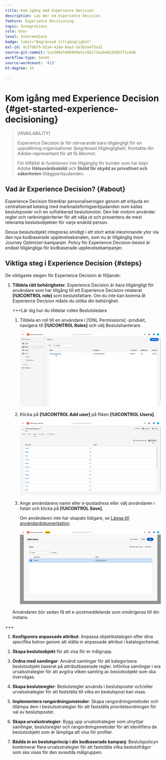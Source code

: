 ```yaml
---
title: Kom igång med Experience Decision
description: Läs mer om Experience Decision
feature: Experience Decisioning
topic: Integrations
role: User
level: Intermediate
badge: label="Begränsad tillgänglighet"
exl-id: 4c57dbf9-b2a4-42da-8aa3-5a1b3a475a32
source-git-commit: 5ce388e5d86950e5cc6b173aab48225825f1c648
workflow-type: tm+mt
source-wordcount: '413'
ht-degree: 1%

---
```


# Kom igång med Experience Decision {#get-started-experience-decisioning}

>[!AVAILABILITY]
>
>Experience Decision är för närvarande bara tillgängligt för en uppsättning organisationer (begränsad tillgänglighet). Kontakta din Adobe-representant för att få åtkomst.
>
>För tillfället är funktionen inte tillgänglig för kunder som har köpt Adobe **Hälsovårdssköld** och **Sköld för skydd av privatlivet och säkerheten** tilläggserbjudanden.

## Vad är Experience Decision? {#about}

Experience Decision förenklar personaliseringen genom att erbjuda en centraliserad katalog med marknadsföringserbjudanden som kallas beslutsposter och en sofistikerad beslutsmotor. Den här motorn använder regler och rankningskriterier för att välja ut och presentera de mest relevanta beslutsobjekten för varje enskild person.

Dessa beslutsobjekt integreras smidigt i ett stort antal inkommande ytor via den nya kodbaserade upplevelsekanalen, som nu är tillgänglig inom Journey Optimizer-kampanjer. Policy för Experience Decision-beslut är endast tillgängliga för kodbaserade upplevelsekampanjer.

## Viktiga steg i Experience Decision {#steps}

De viktigaste stegen för Experience Decision är följande:

1. **Tilldela rätt behörigheter**. Experience Decision är bara tillgängligt för användare som har tillgång till ett Experience Decision-relaterat **[!UICONTROL role]** som beslutsfattare. Om du inte kan komma åt Experience Decision måste du utöka din behörighet.

   +++Lär dig hur du tilldelar rollen Beslutsledare

   1. Tilldela en roll till en användare i [!DNL Permissions] -produkt, navigera till **[!UICONTROL Roles]** och välj Beslutshanterare.

      ![](assets/decision_permission_1.png)

   1. Klicka på **[!UICONTROL Add user]** på fliken **[!UICONTROL Users]**.

      ![](assets/decision_permission_2.png)

   1. Ange användarens namn eller e-postadress eller välj användaren i listan och klicka på **[!UICONTROL Save]**.

      Om användaren inte har skapats tidigare, se [Lägga till användardokumentation](https://experienceleague.adobe.com/en/docs/experience-platform/access-control/ui/users).

      ![](assets/decision_permission_3.png)

   Användaren bör sedan få ett e-postmeddelande som omdirigeras till din instans.

+++

1. **Konfigurera anpassade attribut**: Anpassa objektkatalogen efter dina specifika behov genom att ställa in anpassade attribut i katalogschemat.

1. **Skapa beslutsobjekt** för att visa för er målgrupp.

1. **Ordna med samlingar**: Använd samlingar för att kategorisera beslutsobjekt baserat på attributbaserade regler. Införliva samlingar i era urvalsstrategier för att avgöra vilken samling av beslutsobjekt som ska övervägas.

1. **Skapa beslutsregler**: Beslutsregler används i beslutsposter och/eller urvalsstrategier för att fastställa till vilka en beslutspost kan visas.

1. **Implementera rangordningsmetoder**: Skapa rangordningsmetoder och tillämpa dem i beslutsstrategier för att fastställa prioritetsordningen för val av beslutsposter.

1. **Skapa urvalsstrategier**: Bygg upp urvalsstrategier som utnyttjar samlingar, beslutsregler och rangordningsmetoder för att identifiera de beslutsobjekt som är lämpliga att visa för profiler.

1. **Bädda in en beslutsprincip i din kodbaserade kampanj**: Beslutspolicyn kombinerar flera urvalsstrategier för att fastställa vilka beslutsfrågor som ska visas för den avsedda målgruppen.
